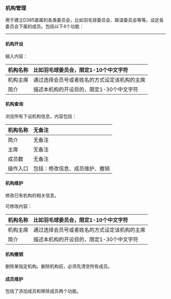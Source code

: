### 机构管理

用于建立D385直属的各类委员会，比如羽毛球委员会、联谊委员会等等。设定各委员会下属的成员。包括以下4个功能：

---

#### 机构开设

输入内容：

| 机构名称 | 比如羽毛球委员会，限定1-10个中文字符 |
| :--- | :--- |
| 机构主席 | 通过选择会员号或者姓名的方式设定该机构的主席 |
| 简介 | 描述本机构的开设目的，限定1-30个中文字符 |

#### 机构查询

浏览所有下设机构信息，内容包括：

| 机构名称 | 无备注 |
| :--- | :--- |
| 简介 | 无备注 |
| 主席 | 无备注 |
| 成员数 | 无备注 |
| 操作入口 | 包括：修改信息、成员维护、撤销 |

#### 机构维护

修改已有机构的相关信息。

可修改内容：

| 机构名称 | 比如羽毛球委员会，限定1-10个中文字符 |
| :--- | :--- |
| 机构主席 | 通过选择会员号或者姓名的方式设定该机构的主席 |
| 简介 | 描述本机构的开设目的，限定1-30个中文字符 |

#### 机构撤销

删除某指定机构。删除机构前，必须先清空所有成员。

#### 成员维护

包括了添加成员和移除成员两个功能。

